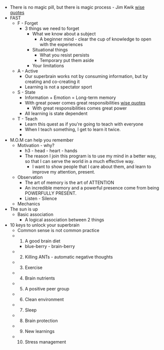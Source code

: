 - There is no magic pill, but there is magic process - Jim Kwik [wise quotes](<wise quotes.md>)
- FAST
    - F - Forget
        - 3 things we need to forget
            - What we know about a subject
                - A beginner mind - clear the cup of knowledge to open with the experiences
            - Situational things
                - What you resist persists 
                - Temporary put them aside
            - Your limitations
    - A - Active
        - Our superbrain works not by consuming information, but by creating and co-creating it
        - Learning is not a spectator sport
    - S - State
        - Information + Emotion = Long-term memory
        - With great power comes great responsibilities [wise quotes](<wise quotes.md>)
            - With great responsibilities comes great power
        - All learning is state dependent
    - T - Teach
        - Learn this quest as if you're going to teach with everyone
        - When I teach something, I get to learn it twice.
        - 
- M.O.M can help you remember
    - Motivation - why?
        - h3 - head - heart - hands
        - The reason I join this program is to use my mind in a better way, so that I can serve the world in a much effective way.
            - I want to show people that I care about them, and learn to improve my attention, present.
    - Observation
        - The art of memory is the art of ATTENTION
        - An incredible memory and a powerful presence come from being POWERFULLY PRESENT.
        - Listen - Silence
    -  Mechanics
- The sun is up
    - Basic association 
        - A logical association between 2 things
- 10 keys to unlock your superbrain
    - Common sense is not common practice
    - 1. A good brain diet
        - blue-berry - brain-berry
    - 2. Killing ANTs - automatic negative thoughts
    - 3. Exercise
    - 4. Brain nutrients
    - 5. A positive peer group
    - 6. Clean environment
    - 7. Sleep
    - 8. Brain protection
    - 9. New learnings
    - 10. Stress management
